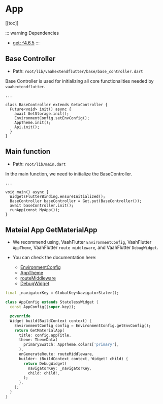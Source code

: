 # App

[[toc]]

::: warning Dependencies
- [get: ^4.6.5](https://pub.dev/packages/get)
:::

## Base Controller 

- Path: `root/lib/vaahextendflutter/base/base_controller.dart`

Base Controller is used for initializing all core functionalities needed by `vaahextendflutter`.

```dart{5-8}
...

class BaseController extends GetxController {
  Future<void> init() async {
    await GetStorage.init();
    EnvironmentConfig.setEnvConfig();
    AppTheme.init();
    Api.init();
  }
}
```

## Main function

- Path: `root/lib/main.dart`

In the main function, we need to initialize the BaseController.

```dart{5-6}
...

void main() async {
  WidgetsFlutterBinding.ensureInitialized();
  BaseController baseController = Get.put(BaseController());
  await baseController.init();
  runApp(const MyApp());
}
```

## Mateial App GetMaterialApp

- We recommend using, VaahFlutter `EnvironmentConfig`, VaahFlutter `AppTheme`, VaahFlutter `route middleware`, and VaahFlutter `DebugWidget`.

- You can check the documentation here:
  - [EnvironmentConfig]()
  - [AppTheme]()
  - [routeMiddleware]()
  - [DebugWidget]()

```dart
final _navigatorKey = GlobalKey<NavigatorState>();

class AppConfig extends StatelessWidget {
  const AppConfig({super.key});

  @override
  Widget build(BuildContext context) {
    EnvironmentConfig config = EnvironmentConfig.getEnvConfig();
    return GetMaterialApp(
      title: config.appTitle,
      theme: ThemeData(
        primarySwatch: AppTheme.colors['primary'],
      ),
      onGenerateRoute: routeMiddleware,
      builder: (BuildContext context, Widget? child) {
        return DebugWidget(
          navigatorKey: _navigatorKey,
          child: child!,
        );
      },
    );
  }
}
```